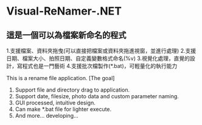 # Visual-ReNamer-.NET

## 這是一個可以為檔案新命名的程式
1.支援檔案、資料夾拖曳(可以直接把檔案或資料夾拖進視窗，並進行處理)
2.支援日期、檔案大小、拍照日期、自定義變數格式命名(%v)
3.視覺化處理，直覺的設計，寫程式也是一門藝術
4.支援批次檔製作(*.bat)，可輕量化的執行能力

This is a rename file application.
[The goal]
1. Support file and directory drag to application.
2. Support date, filesize, photo data and custom parameter naming.
3. GUI processed, intuitive design.
4. Can make *.bat file for lighter execute.
5. And more... developing...
